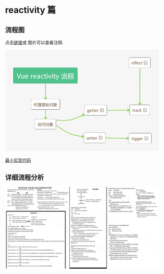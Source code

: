 # reactivity 篇

## 流程图

点击[链接](https://www.processon.com/view/link/5da357cee4b0ece757c9ee08)或
图片可以查看注释.

[![最小流程图分析](https://raw.githubusercontent.com/MonchiLin/modern-magic/master/blog/assets/vue-reactivity%20%E6%9C%80%E5%B0%8F%E6%B5%81%E7%A8%8B%E5%88%86%E6%9E%90%E5%9B%BE.png)](https://www.processon.com/view/link/5da357cee4b0ece757c9ee08)

[最小实现代码](https://github.com/MonchiLin/modern-magic/tree/master/blog/Vue3%20Pre-Alpha%20%E6%BA%90%E7%A0%81%E9%98%85%E8%AF%BB%E7%AC%94%E8%AE%B0/reactivity/implement1)

## 详细流程分析

![详细流程图分析](https://raw.githubusercontent.com/MonchiLin/modern-magic/master/blog/assets/vue-reactivity%20%E8%AF%A6%E7%BB%86%E6%B5%81%E7%A8%8B%E5%88%86%E6%9E%90%E5%9B%BE.png)
